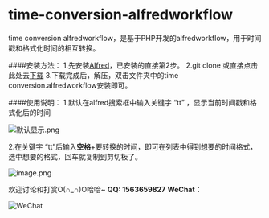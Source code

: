 # time-conversion-alfredworkflow
time conversion alfredworkflow，是基于PHP开发的alfredworkflow，用于时间戳和格式化时间的相互转换。

####安装方法：
1.先安装[Alfred](https://www.alfredapp.com/)，已安装的直接第2步。
2.git clone 或直接点击此处去[下载](https://github.com/kangzhi2016/time-conversion-alfredworkflow/releases)
3.下载完成后，解压，双击文件夹中的time conversion.alfredworkflow安装即可。

####使用说明：
1.默认在alfred搜索框中输入关键字 “tt” ，显示当前时间戳和格式化后的时间

![默认显示.png](https://upload-images.jianshu.io/upload_images/2779581-c995ca509138de11.png?imageMogr2/auto-orient/strip%7CimageView2/2/w/640)

2.在关键字 “tt”后输入**空格**+要转换的时间，即可在列表中得到想要的时间格式，选中想要的格式，回车就复制到剪切板了。
 
![image.png](https://upload-images.jianshu.io/upload_images/2779581-398dcb0225a676ae.png?imageMogr2/auto-orient/strip%7CimageView2/2/w/640)

欢迎讨论和打赏O(∩_∩)O哈哈~
**QQ: 1563659827**
**WeChat：**

![WeChat](https://upload-images.jianshu.io/upload_images/2779581-173118510342af18.jpeg?imageMogr2/auto-orient/strip%7CimageView/4/h/400)